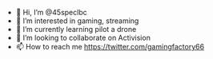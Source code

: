 - 👋 Hi, I’m @45speclbc
- 👀 I’m interested in gaming, streaming
- 🌱 I’m currently learning pilot a drone
- 💞️ I’m looking to collaborate on Activision
- 📫 How to reach me https://twitter.com/gamingfactory66

